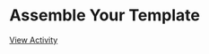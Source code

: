 # Assemble Your Template

[View Activity](https://sites.research.google/datacardsplaybook/activities/assemble-template)

